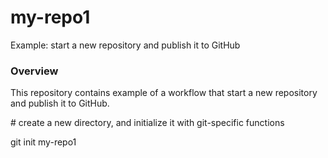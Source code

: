 # my-repo1
Example: start a new repository and publish it to GitHub

### Overview

This repository contains example of a workflow that start a new repository and publish it to GitHub.

\# create a new directory, and initialize it with git-specific functions

git init my-repo1
